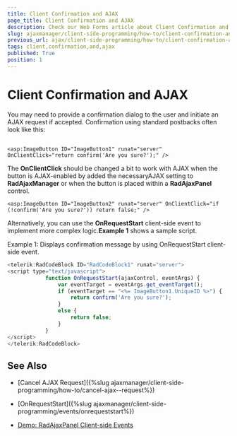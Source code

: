 ```yaml
---
title: Client Confirmation and AJAX
page_title: Client Confirmation and AJAX
description: Check our Web Forms article about Client Confirmation and AJAX.
slug: ajaxmanager/client-side-programming/how-to/client-confirmation-and-ajax
previous_url: ajax/client-side-programming/how-to/client-confirmation-and-ajax
tags: client,confirmation,and,ajax
published: True
position: 1
---
```


# Client Confirmation and AJAX



You may need to provide a confirmation dialog to the user and initiate an AJAX request if accepted. Confirmation using standard postbacks often look like this:

## 

````ASP.NET
<asp:ImageButton ID="ImageButton1" runat="server" OnClientClick="return confirm('Are you sure?');" />
````



The **OnClientClick** should be changed a bit to work with AJAX when the button is AJAX-enabled by added the necessaryAJAX setting to **RadAjaxManager** or when the button is placed within a **RadAjaxPanel** control.

````ASP.NET
<asp:ImageButton ID="ImageButton2" runat="server" OnClientClick="if (!confirm('Are you sure?')) return false;" />
````



Alternatively, you can use the **OnRequestStart** client-side event to implement more complex logic.**Example 1** shows a sample script.

Example 1: Displays confirmation message by using OnRequestStart client-side event.

````JavaScript
<telerik:RadCodeBlock ID="RadCodeBlock1" runat="server">
<script type="text/javascript">
	        function OnRequestStart(ajaxControl, eventArgs) {
	            var eventTarget = eventArgs.get_eventTarget(); 
	            if (eventTarget == "<%= ImageButton1.UniqueID %>") {
	                return confirm('Are you sure?');
	            }
	            else {
	                return false;
	            }
	        }
</script>
</telerik:RadCodeBlock>
````



## See Also

 * [Cancel AJAX  Request]({%slug ajaxmanager/client-side-programming/how-to/cancel-ajax--request%})

 * [OnRequestStart]({%slug ajaxmanager/client-side-programming/events/onrequeststart%})

 * [Demo: RadAjaxPanel Client-side Events](https://demos.telerik.com/aspnet-ajax/ajax/examples/panel/clientevents/defaultcs.aspx)
